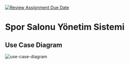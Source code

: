 [![Review Assignment Due Date](https://classroom.github.com/assets/deadline-readme-button-8d59dc4de5201274e310e4c54b9627a8934c3b88527886e3b421487c677d23eb.svg)](https://classroom.github.com/a/uelKf0-p)
# Spor Salonu Yönetim Sistemi
## Use Case Diagram
![use-case-diagram](C:\Users\ahmad\OneDrive\Masaüstü\diyagram)